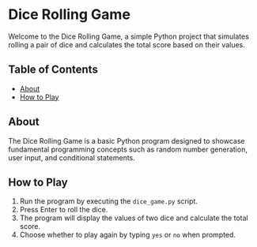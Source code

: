 # Dice Rolling Game

Welcome to the Dice Rolling Game, a simple Python project that simulates rolling a pair of dice and calculates the total score based on their values.

## Table of Contents

- [About](#about)
- [How to Play](#how-to-play)


## About

The Dice Rolling Game is a basic Python program designed to showcase fundamental programming concepts such as random number generation, user input, and conditional statements.

## How to Play

1. Run the program by executing the `dice_game.py` script.
2. Press Enter to roll the dice.
3. The program will display the values of two dice and calculate the total score.
4. Choose whether to play again by typing `yes` or `no` when prompted.

